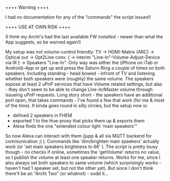 ++++ Warning ++++

I had no documentation for any of the "commands" the script issues!!

++++ USE AT OWN RISK ++++

(I think my Archt's had the last available FW installed - newer than what the App suggests, so be warned again!)


My setup was not volume-control friendly:
TV -> HDMI-Matrix (ARC) -> Optical out -> Opt2Line conv. { -> interim "Line-In"-Volume-Adjust-Device via IR } -> Speakers "Line-In".
Only way was either the (iPhone on iTab or Android)-App or get up and press the Saturn-Ring a couple of times on both speakers. Including standing - head bowed - infront of TV and listening whether both speakers were (roughly) the same volume. 
The speakers expose at least 2 uPnP services that have Volume related settings, but alas - they don't seem to be able to change Line-In/Master volume through issueing uPnP requests.
Long story short - the speakers have an additional port open, that takes commands - I've found a few that work (for me & most of the time). It kinda goes round in silly circles, but the setup now is:
* defined 2 speakers in FHEM
* exported 1 to the Hue-proxy that picks them up & exports them
* Alexa finds the one "extended colour light 'main speakers'"

So now Alexa can interact with them (jupp & all via MQTT backend for communication ;) ). Commands like 'dim/brighten main spaekers' actually work (or 'set main speakers brightness to 66' ).
The script is pretty lousy though - no checks if online, sometimes the 'getVolume' returns no value, so I publish the volume at least one speaker returns. Works for me, since I also always set both speakers to same volume (which surprisingly works - haven't had 1 speaker set, but not the other yet). But since I don't think there'll be an "Archt Two" (or whatnot) - sodd it...
